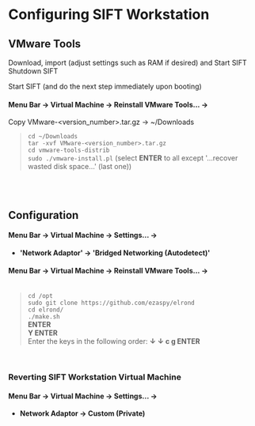 # Configuring SIFT Workstation

## VMware Tools

Download, import (adjust settings such as RAM if desired) and Start SIFT<br>
Shutdown SIFT<br>

Start SIFT (and do the next step immediately upon booting)<br>

#### **Menu Bar -> Virtual Machine -> Reinstall VMware Tools... ->**

Copy VMware-<version_number>.tar.gz -> ~/Downloads<br>
>`cd ~/Downloads`<br>
`tar -xvf VMware-<version_number>.tar.gz`<br>
`cd vmware-tools-distrib`<br>
`sudo ./vmware-install.pl` (select **ENTER** to all except '...recover wasted disk space...' (last one))

<br><br>

## Configuration

#### **Menu Bar -> Virtual Machine -> Settings... ->**

- **'Network Adaptor' -> 'Bridged Networking (Autodetect)'**<br>

#### **Menu Bar -> Virtual Machine -> Reinstall VMware Tools... ->**<br><br>

>`cd /opt`<br>
`sudo git clone https://github.com/ezaspy/elrond`<br>
`cd elrond/`<br>
`./make.sh`<br>
**ENTER**<br>
**Y ENTER**<br>
Enter the keys in the following order: **&darr; &darr; c g ENTER**

<br>

### Reverting SIFT Workstation Virtual Machine

#### **Menu Bar -> Virtual Machine -> Settings... ->**

- **Network Adaptor -> Custom (Private)**<br><br><br>
